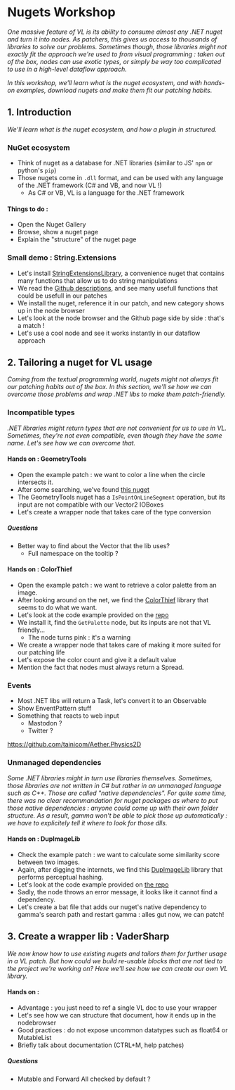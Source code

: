 # Nugets Workshop
_One massive feature of VL is its ability to consume almost any .NET nuget and turn it into nodes. As patchers, this gives us access to thousands of libraries to solve our problems. Sometimes though, those libraries might not exactly fit the approach we're used to from visual programming : taken out of the box, nodes can use exotic types, or simply be way too complicated to use in a high-level dataflow approach._

_In this workshop, we'll learn what is the nuget ecosystem, and with hands-on examples, download nugets and make them fit our patching habits._

## 1️. Introduction
_We'll learn what is the nuget ecosystem, and how a plugin in structured._

### NuGet ecosystem
- Think of nuget as a database for .NET libraries (similar to JS' `npm` or python's `pip`)
- Those nugets come in `.dll` format, and can be used with any language of the .NET framework (C# and VB, and now VL !)
    - As C# or VB, VL is a language for the .NET framework

#### Things to do :

- Open the Nuget Gallery
- Browse, show a nuget page
- Explain the "structure" of the nuget page

### Small demo : String.Extensions
- Let's install [StringExtensionsLibrary](https://www.nuget.org/packages/StringExtensionsLibrary/), a convenience nuget that contains many functions that allow us to do string manipulations
- We read the [Github descriptions](https://github.com/timothymugayi/StringExtensions), and see many usefull functions that could be usefull in our patches
- We install the nuget, reference it in our patch, and new category shows up in the node browser
- Let's look at the node browser and the Github page side by side : that's a match !
- Let's use a cool node and see it works instantly in our dataflow approach

## 2. Tailoring a nuget for VL usage
_Coming from the textual programming world, nugets might not always fit our patching habits out of the box. In this section, we'll se how we can overcome those problems and wrap .NET libs to make them patch-friendly._

### Incompatible types
_.NET libraries might return types that are not convenient for us to use in VL. Sometimes, they're not even compatible, even though they have the same name. Let's see how we can overcome that._

#### Hands on : GeometryTools
- Open the example patch : we want to color a line when the circle intersects it.
- After some searching, we've found [this nuget](https://www.nuget.org/packages/GeometryTools/)
- The GeometryTools nuget has a `IsPointOnLineSegment` operation, but its input are not compatible with our Vector2 IOBoxes
- Let's create a wrapper node that takes care of the type conversion

##### Questions
- Better way to find about the Vector that the lib uses?
    - Full namespace on the tooltip ?

#### Hands on : ColorThief
- Open the example patch : we want to retrieve a color palette from an image.
- After looking around on the net, we find the [ColorThief](https://www.nuget.org/packages/ksemenenko.ColorThief/) library that seems to do what we want.
- Let's look at the code example provided on the [repo](https://github.com/KSemenenko/ColorThief)
- We install it, find the `GetPalette` node, but its inputs are not that VL friendly...
    - The node turns pink : it's a warning
- We create a wrapper node that takes care of making it more suited for our patching life
- Let's expose the color count and give it a default value
- Mention the fact that nodes must always return a Spread.

### Events
- Most .NET libs will return a Task<T>, let's convert it to an Observable
- Show EnventPattern stuff
- Something that reacts to web input
    - Mastodon ?
    - Twitter ?

https://github.com/tainicom/Aether.Physics2D

### Unmanaged dependencies
_Some .NET libraries might in turn use libraries themselves. Sometimes, those libraries are not written in C# but rather in an unmanaged language such as C++. Those are called "native dependencies". For quite some time, there was no clear recommandation for nuget packages as where to put those native dependencies : anyone could come up with their own folder structure. As a result, gamma won't be able to pick those up automatically : we have to explicitely tell it where to look for those dlls._

#### Hands on : DupImageLib
- Check the example patch : we want to calculate some similarity score between two images.
- Again, after digging the internets, we find this [DupImageLib](https://www.nuget.org/packages/DupImageLib/) library that performs perceptual hashing.
- Let's look at the code example provided on [the repo](https://github.com/Quickshot/DupImageLib)
- Sadly, the node throws an error message, it looks like it cannot find a dependency.
- Let's create a bat file that adds our nuget's native dependency to gamma's search path and restart gamma : alles gut now, we can patch!

## 3. Create a wrapper lib : VaderSharp
_We now know how to use existing nugets and tailors them for further usage in a VL patch. But how could we build re-usable blocks that are not tied to the project we're working on? Here we'll see how we can create our own VL library._

#### Hands on : 
- Advantage : you just need to ref a single VL doc to use your wrapper
- Let's see how we can structure that document, how it ends up in the nodebrowser
- Good practices : do not expose uncommon datatypes such as float64 or MutableList<T>
- Briefly talk about documentation (CTRL+M, help patches)

##### Questions
- Mutable and Forward All checked by default ?